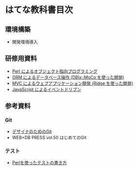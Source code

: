 # はてな教科書目次

## 環境構築

* 開発環境導入

## 研修用資料

* [Perl によるオブジェクト指向プログラミング](https://github.com/hatena/Hatena-Textbook/blob/master/oop-for-perl.md)
* [ORM によるデータベース操作 (DBIx::MoCo を使った開発)](https://github.com/hatena/Hatena-Textbook/blob/master/db-control-by-orm.md)
* [MVC によるウェブアプリケーション開発 (Ridge を使った開発)](https://github.com/hatena/Hatena-Textbook/blob/master/mvc-web-application.md)
* [JavaScript によるイベントドリブン](https://github.com/hatena/Hatena-Textbook/blob/master/javascript-event-driven.md)

## 参考資料

### Git

* [デザイナのためのGit](https://github.com/hatena/Git-for-Designers)
* WEB+DB PRESS vol.50 はじめてのGit

### テスト

* [Perlを使ったテストの書き方](https://github.com/hatena/Hatena-Textbook/blob/master/test-for-perl.md)


